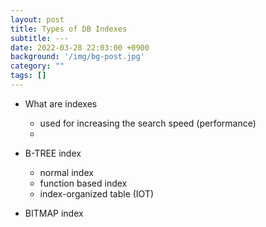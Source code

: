 ```yaml
---
layout: post
title: Types of DB Indexes
subtitle: ---
date: 2022-03-28 22:03:00 +0900
background: '/img/bg-post.jpg'
category: ""
tags: []
---
```


* What are indexes
    * used for increasing the search speed (performance)
    * 
* B-TREE index
    * normal index
    * function based index
    * index-organized table (IOT)
    
* BITMAP index